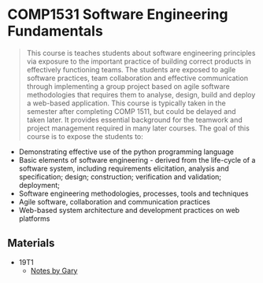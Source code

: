 # COMP1531 Software Engineering Fundamentals

> This course is teaches students about software engineering principles via exposure to the important practice of building correct products in effectively functioning teams.
> The students are exposed to agile software practices, team collaboration and effective communication through implementing a group project based on agile software methodologies that requires them to analyse, design, build and deploy a web-based application. This course is typically taken in the semester after completing COMP 1511, but could be delayed and taken later. It provides essential background for the teamwork and project management required in many later courses.
The goal of this course is to expose the students to:

* Demonstrating effective use of the python programming language
* Basic elements of software engineering - derived from the life-cycle of a software system, including requirements elicitation, analysis and specification; design; construction; verification and validation; deployment;
* Software engineering methodologies, processes, tools and techniques
* Agile software, collaboration and communication practices
* Web-based system architecture and development practices on web platforms

## Materials
* 19T1
    * [Notes by Gary](./Gary19T1)